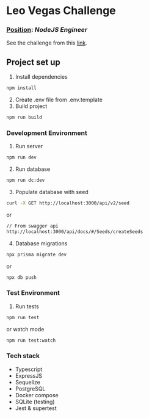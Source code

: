 # Leo Vegas Challenge

### <u>Position</u>: <i>NodeJS Engineer</i>
See the challenge from this [link](./NodeJS%20API%20test.pdf).

## Project set up

1. Install dependencies
````bash
npm install
````
2. Create .env file from .env.template
3. Build project
````bash
npm run build
````

### Development Environment
1. Run server
````bash
npm run dev
````
2. Run database
````bash
npm run dc:dev
````
3. Populate database with seed
````bash
curl -X GET http://localhost:3000/api/v2/seed
````
or
````bash
// From swagger api
http://localhost:3000/api/docs/#/Seeds/createSeeds
````
4. Database migrations
````bash
npx prisma migrate dev
````
or
````bash
npx db push
````

### Test Environment

1. Run tests
````bash
npm run test
````
or watch mode
````bash
npm run test:watch
````

### Tech stack
* Typescript
* ExpressJS
* Sequelize
* PostgreSQL
* Docker compose
* SQLite (testing)
* Jest & supertest